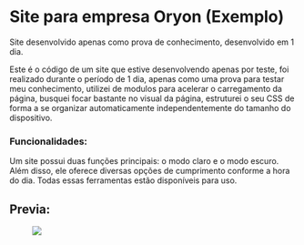 # Site para empresa Oryon (Exemplo)
Site desenvolvido apenas como prova de conhecimento, desenvolvido em 1 dia.

Este é o código de um site que estive desenvolvendo apenas por teste, foi realizado durante o período de 1 dia, apenas como uma prova para testar meu conhecimento, utilizei de modulos para acelerar o carregamento da página, busquei focar bastante no visual da página, estruturei o seu CSS de forma a se organizar automaticamente independentemente do tamanho do dispositivo.

### Funcionalidades:
Um site possui duas funções principais: o modo claro e o modo escuro. Além disso, ele oferece diversas opções de cumprimento conforme a hora do dia. Todas essas ferramentas estão disponíveis para uso.

## Previa:
<figure class="gif" style="border-radius: 30%;">
    <img src="https://i.gyazo.com/732cdaf615c2229cd9e052e7711f60cf.gif">
</figure>
